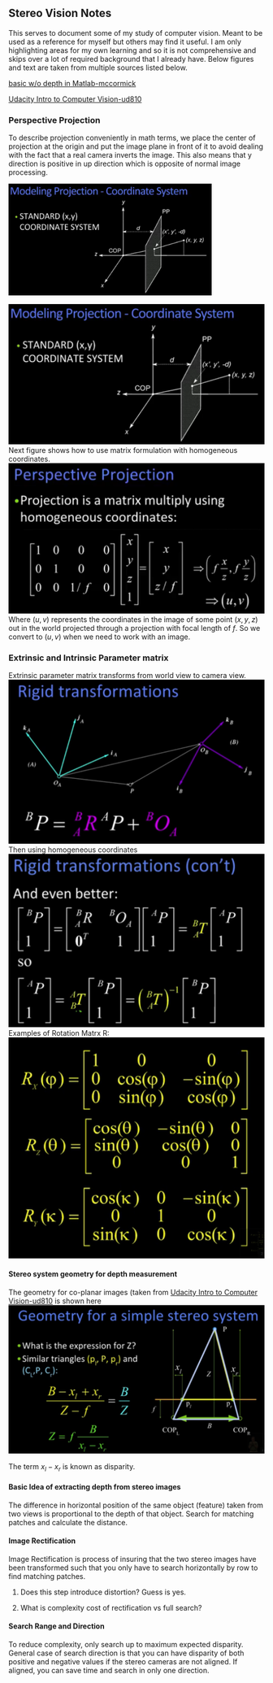 ## Stereo Vision Notes
This serves to document some of my study of computer vision. Meant to be used as a reference for myself but others may find it useful. I am only highlighting areas for my own learning and so it is not comprehensive and skips over a lot of required background that I already have. Below figures and text are taken from multiple sources listed below.

[figure1]: ./projection_coordinate_system_big.png
[figure1a]: ./Perspective_Projection.png
[Rigid Transformation]: ./Rigid_Transformation.png
[Rigid Transformation Homgenous]: ./Rigid_Transformation_Homogenous.png
[Rotation Matrix R]: ./Rotation_Matrix_R.png
[figure2]: ./Stereo_geometry_depth.png

[basic w/o depth in Matlab-mccormick](http://mccormickml.com/2014/01/10/stereo-vision-tutorial-part-i/)

[Udacity Intro to Computer Vision-ud810](https://www.udacity.com/course/introduction-to-computer-vision--ud810)


### Perspective Projection
To describe projection conveniently in math terms, we place the center of projection at the origin and put the image plane in front of it to avoid dealing with the fact that a real camera inverts the image. This also means that y direction is positive in up direction which is opposite of normal image processing.

<img src="./projection_coordinate_system_big.png" alt="Drawing" style="width: 400px;"/>


![alt text][figure1]
Next figure shows how to use matrix formulation with homogeneous coordinates.
![alt text][figure1a]
Where $(u,v)$ represents the coordinates in the image of some point $(x,y,z)$ out in the world projected through a projection with focal length of $f$. So we convert to $(u,v)$ when we need to work with an image.

### Extrinsic and Intrinsic Parameter matrix
Extrinsic parameter matrix transforms from world view to camera view.
![alt text][Rigid Transformation]
Then using homogeneous coordinates
![alt text][Rigid Transformation Homgenous]
Examples of Rotation Matrx R:
![Rotation Matrix R]

#### Stereo system geometry for depth measurement
The geometry for co-planar images (taken from [Udacity Intro to Computer Vision-ud810](https://www.udacity.com/course/introduction-to-computer-vision--ud810) is shown here ![alt text][figure2]

The  term  $x_l-x_r$ is known as disparity.



#### Basic Idea of extracting depth from stereo images
The difference in horizontal position of the same object (feature) taken from two views is proportional to the depth of that object. Search for matching patches and calculate the distance.

#### Image Rectification
Image Rectification is process of insuring that the two stereo images have been transformed such that you only have to search horizontally by row to find matching patches.

1) Does this step introduce distortion? Guess is yes.

2) What is complexity cost of rectification vs full search?

#### Search Range and Direction
To reduce complexity, only search up to maximum expected disparity. General case of search direction is that you can have disparity of both positive and negative values if the stereo cameras are not aligned. If aligned, you can save time and search in only one direction.
